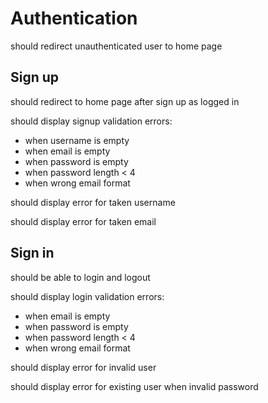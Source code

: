 # Authentication
should redirect unauthenticated user to home page

## Sign up
should redirect to home page after sign up as logged in

should display signup validation errors:
- when username is empty
- when email is empty
- when password is empty
- when password length < 4
- when wrong email format

should display error for taken username

should display error for taken email

## Sign in
should be able to login and logout

should display login validation errors:
- when email is empty
- when password is empty
- when password length < 4
- when wrong email format

should display error for invalid user

should display error for existing user when invalid password